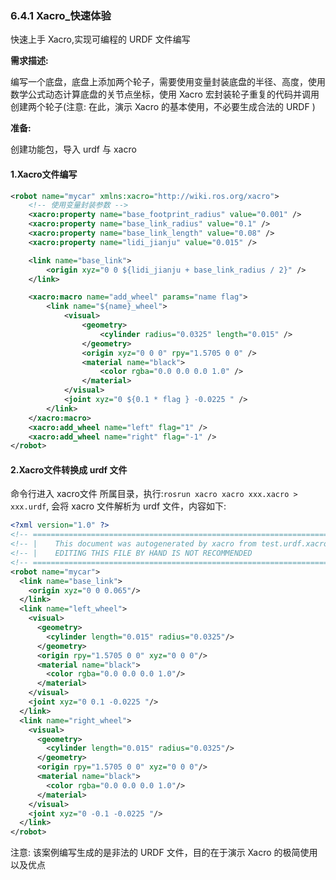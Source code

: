 ### 6.4.1 Xacro\_快速体验

快速上手 Xacro,实现可编程的 URDF 文件编写

**需求描述:**

编写一个底盘，底盘上添加两个轮子，需要使用变量封装底盘的半径、高度，使用数学公式动态计算底盘的关节点坐标，使用 Xacro 宏封装轮子重复的代码并调用创建两个轮子\(注意: 在此，演示 Xacro 的基本使用，不必要生成合法的 URDF \)

**准备:**

创建功能包，导入 urdf 与 xacro

#### 1.Xacro文件编写

```xml
<robot name="mycar" xmlns:xacro="http://wiki.ros.org/xacro">
    <!-- 使用变量封装参数 -->
    <xacro:property name="base_footprint_radius" value="0.001" />
    <xacro:property name="base_link_radius" value="0.1" />
    <xacro:property name="base_link_length" value="0.08" />
    <xacro:property name="lidi_jianju" value="0.015" />

    <link name="base_link">
        <origin xyz="0 0 ${lidi_jianju + base_link_radius / 2}" />
    </link>

    <xacro:macro name="add_wheel" params="name flag">
        <link name="${name}_wheel">
            <visual>
                <geometry>
                    <cylinder radius="0.0325" length="0.015" />
                </geometry>
                <origin xyz="0 0 0" rpy="1.5705 0 0" />
                <material name="black">
                    <color rgba="0.0 0.0 0.0 1.0" />
                </material>
            </visual>
            <joint xyz="0 ${0.1 * flag } -0.0225 " />
        </link>
    </xacro:macro>
    <xacro:add_wheel name="left" flag="1" />
    <xacro:add_wheel name="right" flag="-1" />
</robot>
```

#### 2.Xacro文件转换成 urdf 文件

命令行进入 xacro文件 所属目录，执行:`rosrun xacro xacro xxx.xacro > xxx.urdf`, 会将 xacro 文件解析为 urdf 文件，内容如下:

```xml
<?xml version="1.0" ?>
<!-- =================================================================================== -->
<!-- |    This document was autogenerated by xacro from test.urdf.xacro                | -->
<!-- |    EDITING THIS FILE BY HAND IS NOT RECOMMENDED                                 | -->
<!-- =================================================================================== -->
<robot name="mycar">
  <link name="base_link">
    <origin xyz="0 0 0.065"/>
  </link>
  <link name="left_wheel">
    <visual>
      <geometry>
        <cylinder length="0.015" radius="0.0325"/>
      </geometry>
      <origin rpy="1.5705 0 0" xyz="0 0 0"/>
      <material name="black">
        <color rgba="0.0 0.0 0.0 1.0"/>
      </material>
    </visual>
    <joint xyz="0 0.1 -0.0225 "/>
  </link>
  <link name="right_wheel">
    <visual>
      <geometry>
        <cylinder length="0.015" radius="0.0325"/>
      </geometry>
      <origin rpy="1.5705 0 0" xyz="0 0 0"/>
      <material name="black">
        <color rgba="0.0 0.0 0.0 1.0"/>
      </material>
    </visual>
    <joint xyz="0 -0.1 -0.0225 "/>
  </link>
</robot>
```

注意: 该案例编写生成的是非法的 URDF 文件，目的在于演示 Xacro 的极简使用以及优点

